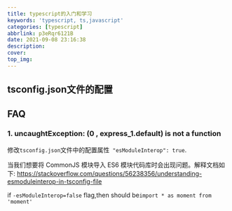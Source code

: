 ```yaml
---
title: typescript的入门和学习
keywords: 'typescript, ts,javascript'
categories: [typescript]
abbrlink: p3eRqr6121B
date: 2021-09-08 23:16:38
description:
cover:
top_img:
---
```


## tsconfig.json文件的配置

## FAQ

### 1. uncaughtException: (0 , express_1.default) is not a function

修改`tsconfig.json`文件中的配置属性` "esModuleInterop": true`.

当我们想要将 CommonJS 模块导入 ES6 模块代码库时会出现问题。解释文档如下: https://stackoverflow.com/questions/56238356/understanding-esmoduleinterop-in-tsconfig-file

if `-esModuleInterop=false` flag,then should be` import * as moment from 'moment' `